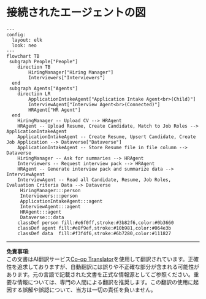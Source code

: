 <!--
CO_OP_TRANSLATOR_METADATA:
{
  "original_hash": "02c15421de88efe63b32ca403c366f86",
  "translation_date": "2025-10-18T03:13:26+00:00",
  "source_file": "docs/operative-preview/02-multi-agent/assets/connected-agents-diagram.md",
  "language_code": "ja"
}
-->
# 接続されたエージェントの図

```mermaid
---
config:
  layout: elk
  look: neo
---
flowchart TB
 subgraph People["People"]
    direction TB
        HiringManager["Hiring Manager"]
        Interviewers["Interviewers"]
  end
 subgraph Agents["Agents"]
    direction LR
        ApplicationIntakeAgent["Application Intake Agent<br>(Child)"]
        InterviewAgent["Interview Agent<br>(Connected)"]
        HRAgent["HR Agent"]
  end
    HiringManager -- Upload CV --> HRAgent
    HRAgent -- Upload Resume, Create Candidate, Match to Job Roles --> ApplicationIntakeAgent
    ApplicationIntakeAgent -- Create Resume, Upsert Candidate, Create Job Application --> Dataverse["Dataverse"]
    ApplicationIntakeAgent -- Store Resume file in file column --> Dataverse
    HiringManager -- Ask for summaries --> HRAgent
    Interviewers -- Request interview pack --> HRAgent
    HRAgent -- Generate interview pack and summarize data --> InterviewAgent
    InterviewAgent -- Read all Candidate, Resume, Job Roles, Evaluation Criteria Data --> Dataverse
     HiringManager:::person
     Interviewers:::person
     ApplicationIntakeAgent:::agent
     InterviewAgent:::agent
     HRAgent:::agent
     Dataverse:::data
    classDef person fill:#e6f0ff,stroke:#3b82f6,color:#0b3660
    classDef agent fill:#e8f9ef,stroke:#10b981,color:#064e3b
    classDef data  fill:#f3f4f6,stroke:#6b7280,color:#111827
```

---

**免責事項**:  
この文書はAI翻訳サービス[Co-op Translator](https://github.com/Azure/co-op-translator)を使用して翻訳されています。正確性を追求しておりますが、自動翻訳には誤りや不正確な部分が含まれる可能性があります。元の言語で記載された文書を正式な情報源としてご参照ください。重要な情報については、専門の人間による翻訳を推奨します。この翻訳の使用に起因する誤解や誤認について、当方は一切の責任を負いません。